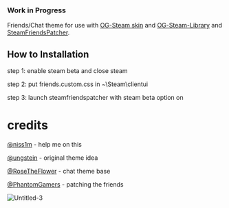 ### Work in Progress

Friends/Chat theme for use with [OG-Steam skin](https://github.com/ungstein/OG-Steam) and
[OG-Steam-Library](https://github.com/ungstein/OG-Steam) and [SteamFriendsPatcher](https://github.com/PhantomGamers/SteamFriendsPatcher).

## How to Installation

step 1: enable steam beta and close steam

step 2: put friends.custom.css in ~\Steam\clientui

step 3: launch steamfriendspatcher with steam beta option on


# credits
[@niss1m](https://github.com/niss1m) - help me on this

[@ungstein](https://github.com/ungstein) - original theme idea 

[@RoseTheFlower](https://github.com/RoseTheFlower) - chat theme base

[@PhantomGamers](https://github.com/PhantomGamers) - patching the friends 


![Untitled-3](https://user-images.githubusercontent.com/49638699/114303311-23d87800-9ad6-11eb-87aa-527bc76e6b48.png)

